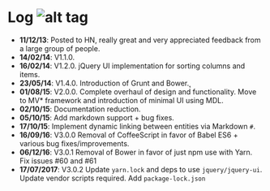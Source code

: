 Log  ![alt tag](https://raw.github.com/jh3y/tyto/master/src/img/tyto.png)
===
* __11/12/13__: Posted to HN, really great and very appreciated feedback from a large group of people.
* __14/02/14__: V1.1.0.
* __16/02/14__: V1.2.0. jQuery UI implementation for sorting columns and items.
* __23/05/14__: V1.4.0. Introduction of Grunt and Bower.̨
* __01/08/15__: V2.0.0. Complete overhaul of design and functionality. Move to MV* framework and introduction of minimal UI using MDL.
* __02/10/15__: Documentation reduction.
* __05/10/15__: Add markdown support + bug fixes.
* __17/10/15__: Implement dynamic linking between entities via Markdown `#`.
* __16/09/16__: V3.0.0 Removal of CoffeeScript in favor of Babel ES6 + various bug fixes/improvements.
* __06/12/16__: V3.0.1 Removal of Bower in favor of just npm use with Yarn. Fix issues #60 and #61
* __17/07/2017__: V3.0.2 Update `yarn.lock` and deps to use `jquery/jquery-ui`. Update vendor scripts required. Add `package-lock.json`
